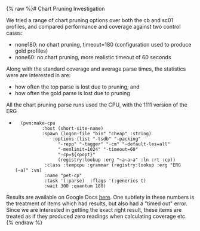 {% raw %}# Chart Pruning Investigation

We tried a range of chart pruning options over both the cb and sc01
profiles, and compared performance and coverage against two control
cases:

- none180: no chart pruning, timeout=180 (configuration used to
produce gold profiles)
- none60: no chart pruning, more realistic timeout of 60 seconds

Along with the standard coverage and average parse times, the statistics
were are interested in are:

- how often the top parse is lost due to pruning; and
- how often the gold parse is lost due to pruning

All the chart pruning parse runs used the CPU, with the 1111 version of
the ERG

-       (pvm:make-cpu
                :host (short-site-name)
                :spawn (logon-file "bin" "cheap" :string)
                    :options (list "-tsdb" "-packing"
                      "-repp" "-tagger" "-cm" "-default-les=all"
                      "-memlimit=1024" "-timeout=60"
                      "-cp=${cpopt}"
                      (registry:lookup :erg "~a~a~a" :ln :rt :cp))
                 :class :tempcpu :grammar (registry:lookup :erg "ERG (~a)" :vn) 
                 :name "pet-cp"
                 :task '(:parse)  :flags '(:generics t)
                 :wait 300 :quantum 180) 

Results are available on Google Docs
[here](https://docs.google.com/spreadsheet/ccc?key=0An2fnG5kbAcodFJjcDQ4VDc5enBHWC1mT0NZZUFwSXc).
One subtlety in these numbers is the treatment of items which had
results, but also had a "timed out" error. Since we are interested in
getting the exact right result, these items are treated as if they
produced zero readings when calculating coverage etc.
<update date omitted for speed>{% endraw %}